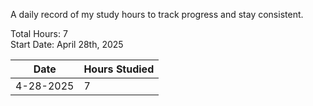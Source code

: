 A daily record of my study hours to track progress and stay consistent.

Total Hours: 7  
Start Date: April 28th, 2025

| **Date**  | **Hours Studied** |
| --------- | ----------------- |
| 4-28-2025 | 7                 |

